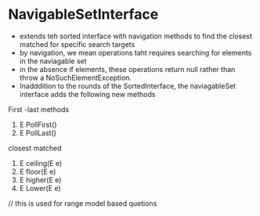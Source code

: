 <h1>NavigableSetInterface</h1>

- extends teh sorted interface with navigation methods to find the closest matched for specific search targets
- by navigation, we mean operations taht requires searching for elements in the naviagable set
- in the absence if elements, these operations return null rather than throw a NoSuchElementException.
- Inadddition to the rounds of the SortedInterface, the naviagableSet interface adds the following new methods

First -last methods

1. E PollFirst()
2. E PollLast()

closest matched

1. E ceiling(E e)
2. E floor(E e)
3. E higher(E e)
4. E Lower(E e)



// this is used for range model based quetions 